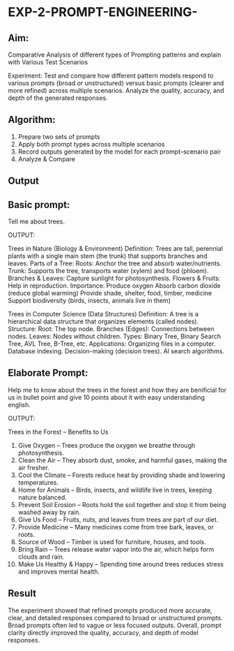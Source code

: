 # EXP-2-PROMPT-ENGINEERING-

## Aim: 
Comparative Analysis of different types of Prompting patterns and explain with Various Test Scenarios

Experiment:
Test and compare how different pattern models respond to various prompts (broad or unstructured) versus basic prompts (clearer and more refined) across multiple scenarios. 
Analyze the quality, accuracy, and depth of the generated responses.


## Algorithm:
1. Prepare two sets of prompts
2. Apply both prompt types across multiple scenarios
3. Record outputs generated by the model for each prompt–scenario pair
4. Analyze & Compare
## Output
## Basic prompt:
Tell me about trees.

OUTPUT:

Trees in Nature (Biology & Environment)
Definition: Trees are tall, perennial plants with a single main stem (the trunk) that supports branches and leaves.
Parts of a Tree:
Roots: Anchor the tree and absorb water/nutrients.
Trunk: Supports the tree, transports water (xylem) and food (phloem).
Branches & Leaves: Capture sunlight for photosynthesis.
Flowers & Fruits: Help in reproduction.
Importance:
Produce oxygen 
Absorb carbon dioxide (reduce global warming)
Provide shade, shelter, food, timber, medicine
Support biodiversity (birds, insects, animals live in them)

Trees in Computer Science (Data Structures)
Definition: A tree is a hierarchical data structure that organizes elements (called nodes).
Structure:
Root: The top node.
Branches (Edges): Connections between nodes.
Leaves: Nodes without children.
Types: Binary Tree, Binary Search Tree, AVL Tree, B-Tree, etc.
Applications:
Organizing files in a computer.
Database indexing.
Decision-making (decision trees).
AI search algorithms.

## Elaborate Prompt:
Help me to know about the trees in the forest and how they are benificial for us in bullet point and give 10 points about it with easy understanding english.

OUTPUT:

Trees in the Forest – Benefits to Us

1. Give Oxygen – Trees produce the oxygen we breathe through photosynthesis.
2. Clean the Air – They absorb dust, smoke, and harmful gases, making the air fresher.
3. Cool the Climate – Forests reduce heat by providing shade and lowering temperatures.
4. Home for Animals – Birds, insects, and wildlife live in trees, keeping nature balanced.
5. Prevent Soil Erosion – Roots hold the soil together and stop it from being washed away by rain.
6. Give Us Food – Fruits, nuts, and leaves from trees are part of our diet.
7. Provide Medicine – Many medicines come from tree bark, leaves, or roots.
8. Source of Wood – Timber is used for furniture, houses, and tools.
9. Bring Rain – Trees release water vapor into the air, which helps form clouds and rain.
10. Make Us Healthy & Happy – Spending time around trees reduces stress and improves mental health.

## Result
The experiment showed that refined prompts produced more accurate, clear, and detailed responses compared to broad or unstructured prompts. Broad prompts often led to vague or less focused outputs. Overall, prompt clarity directly improved the quality, accuracy, and depth of model responses.